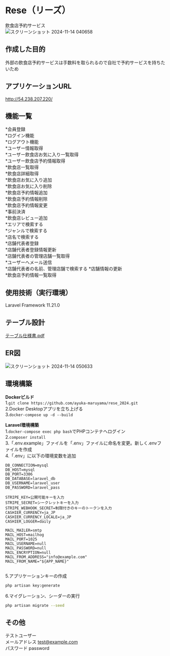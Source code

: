 # Rese（リーズ）  
飲食店予約サービス  
![スクリーンショット 2024-11-14 040658](https://private-user-images.githubusercontent.com/155651611/385909291-a5109c11-e839-4925-a849-9db7870fdc50.png)  
  
## 作成した目的  
外部の飲食店予約サービスは手数料を取られるので自社で予約サービスを持ちたいため  
  
## アプリケーションURL  
http://54.238.207.220/  
  
## 機能一覧  
*会員登録  
*ログイン機能  
*ログアウト機能  
*ユーザー情報取得  
*ユーザー飲食店お気に入り一覧取得  
*ユーザー飲食店予約情報取得  
*飲食店一覧取得  
*飲食店詳細取得  
*飲食店お気に入り追加  
*飲食店お気に入り削除  
*飲食店予約情報追加  
*飲食店予約情報削除  
*飲食店予約情報変更  
*事前決済  
*飲食店レビュー追加  
*エリアで検索する  
*ジャンルで検索する  
*店名で検索する  
*店舗代表者登録  
*店舗代表者登録情報更新  
*店舗代表者の管理店舗一覧取得  
*ユーザーへメール送信  
*店舗代表者の名前、管理店舗で検索する
*店舗情報の更新  
*飲食店予約情報一覧取得  
  
## 使用技術（実行環境）  
Laravel Framework 11.21.0  
  
## テーブル設計  
[テーブル仕様書.pdf](https://github.com/user-attachments/files/17738307/default.pdf)  
  
## ER図  
![スクリーンショット 2024-11-14 050633](https://github.com/user-attachments/assets/589ba947-5632-404a-9fe6-aec7cceb01ea)  

## 環境構築  
**Dockerビルド**  
1.`git clone https://github.com/ayuka-maruyama/rese_2024.git`  
2.Docker Desktopアプリを立ち上げる  
3.`docker-compose up -d --build`  
  
**Laravel環境構築**  
1.`docker-compose exec php bash`でPHPコンテナへログイン  
2.`composer install`  
3.「.env.example」ファイルを「.env」ファイルに命名を変更。新しく.envファイルを作成  
4.「.env」に以下の環境変数を追加  
```text
DB_CONNECTION=mysql  
DB_HOST=mysql  
DB_PORT=3306  
DB_DATABASE=laravel_db  
DB_USERNAME=laravel_user  
DB_PASSWORD=laravel_pass  
  
STRIPE_KEY=公開可能キーを入力  
STRIPE_SECRET=シークレットキーを入力  
STRIPE_WEBHOOK_SECRET=制限付きのキーのトークンを入力  
CASHIER_CURRENCY=ja_JP  
CASHIER_CURRENCY_LOCALE=ja_JP  
CASHIER_LOGGER=daily  
  
MAIL_MAILER=smtp  
MAIL_HOST=mailhog  
MAIL_PORT=1025  
MAIL_USERNAME=null  
MAIL_PASSWORD=null  
MAIL_ENCRYPTION=null  
MAIL_FROM_ADDRESS="info@example.com"  
MAIL_FROM_NAME="${APP_NAME}"  
  
```
  
5.アプリケーションキーの作成  
``` bash
php artisan key:generate
```  
  
6.マイグレーション、シーダーの実行  
``` bash
php artisan migrate --seed
```  
  
## その他  
テストユーザー  
メールアドレス test@example.com  
パスワード password  